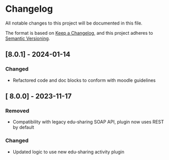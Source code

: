 # Changelog

All notable changes to this project will be documented in this file.

The format is based on [Keep a Changelog](https://keepachangelog.com/en/1.0.0/),
and this project adheres to [Semantic Versioning](https://semver.org/spec/v2.0.0.html).

## [8.0.1] - 2024-01-14

### Changed

- Refactored code and doc blocks to conform with moodle guidelines

## [ 8.0.0] - 2023-11-17

### Removed

- Compatibility with legacy edu-sharing SOAP API, plugin now uses REST by default

### Changed

- Updated logic to use new edu-sharing activity plugin